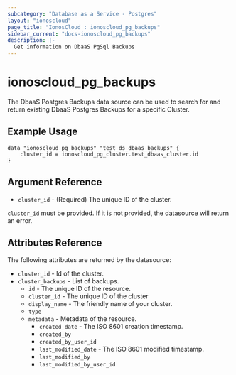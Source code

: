 ```yaml
---
subcategory: "Database as a Service - Postgres"
layout: "ionoscloud"
page_title: "IonosCloud : ionoscloud_pg_backups"
sidebar_current: "docs-ionoscloud_pg_backups"
description: |-
  Get information on DbaaS PgSql Backups
---
```


# ionoscloud\_pg_backups

The DbaaS Postgres Backups data source can be used to search for and return existing DbaaS Postgres Backups for a specific Cluster.

## Example Usage

```hcl
data "ionoscloud_pg_backups" "test_ds_dbaas_backups" {
	cluster_id = ionoscloud_pg_cluster.test_dbaas_cluster.id
}
```

## Argument Reference

* `cluster_id` - (Required) The unique ID of the cluster.

`cluster_id` must be provided. If it is not provided, the datasource will return an error.

## Attributes Reference

The following attributes are returned by the datasource:

* `cluster_id` - Id of the cluster.
* `cluster_backups` - List of backups.
    * `id` - The unique ID of the resource.
    * `cluster_id` - The unique ID of the cluster
    * `display_name` - The friendly name of your cluster.
    * `type`
    * `metadata` - Metadata of the resource.
        * `created_date` - The ISO 8601 creation timestamp.
        * `created_by`
        * `created_by_user_id`
        * `last_modified_date` - The ISO 8601 modified timestamp.
        * `last_modified_by`
        * `last_modified_by_user_id`